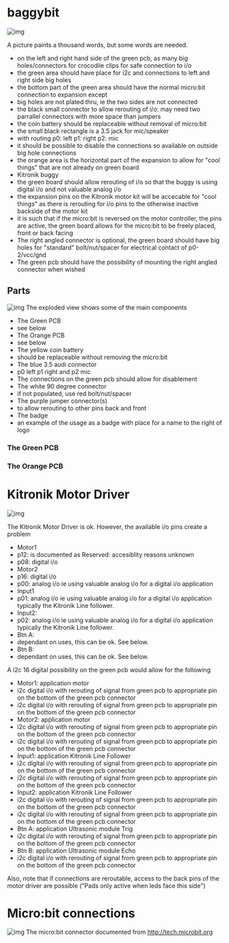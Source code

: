 # baggybit
![img](media/collection.png)

A picture paints a thousand words, but some words are needed.

- on the left and right hand side of the green pcb, as many big holes/connectors for crocodile clips for safe connection to i/o 
- the green area should have place for i2c and connections to left and right side big holes
- the bottom part of the green area should have the normal micro:bit connection to expansion except
 - big holes are not plated thru, ie the two sides are not connected
 - the black small connector to allow rerouting of i/o: may need two parrallel connectors with more space than jumpers
- the coin battery should be replaceable without removal of micro:bit
- the small black rectangle is a 3.5 jack for mic/speaker 
 - with routing p0: left p1: right p2: mic
 - it should be possible to disable the connections so available on outside big hole connections
- the orange area is the horizontal part of the expansion to allow for "cool things" that are not already on green board
- Kitronik buggy
 - the green board should allow rerouting of i/o so that the buggy is using digital i/o and not valuable analog i/o
 - the expansion pins on the Kitronik motor kit will be accecable for "cool things" as there is rerouting for i/o pins to the otherwise inactive backside of the motor kit
 - it is such that if the micro:bit is reversed on the motor controller, the pins are active, the green board allows for the micro:bit to be freely placed, front or back facing
- The right angled connector is optional, the green board should have big holes for "standard" bolt/nut/spacer for electrical contact of p0-2/vcc/gnd
 - The green pcb should have the possibility of mounting the right angled connector when wished

## Parts
![img](media/blown.png)
The exploded view shows some of the main components
- The Green PCB
 - see below
- The Orange PCB
 - see below
- The yellow coin battery
 - should be replaceable without removing the micro:bit 
- The blue 3.5 audi connector
 - p0 left p1 right and p2 mic
 - The connections on the green pcb should allow for disablement
- The white 90 degree connector
 - if not populated, use red bolt/nut/spacer
- The purple jumper connector(s)
 - to allow rerouting to other pins back and front 
- The badge
 - an example of the usage as a badge with place for a name to the right of logo

### The Green PCB

### The Orange PCB


# Kitronik Motor Driver
![img](media/motordriver.png)

The Kitronik Motor Driver is ok. However, the available i/o pins create a problem
- Motor1
 - p12: is documented as Reserved: accesiblity reasons unknown
 - p08: digital i/o
- Motor2
 - p16: digital i/o
 - p00: analog i/o ie using valuable analog i/o for a digital i/o application
- Input1
 - p01: analog i/o ie using valuable analog i/o for a digital i/o application typically the Kitronik Line follower.
- Input2:
 - p02: analog i/o ie using valuable analog i/o for a digital i/o application typically the Kitronik Line follower.
- Btn A:
 - dependant on uses, this can be ok. See below.
- Btn B:
 - dependant on uses, this can be ok. See below.

A i2c 16 digital possibility on the green pcb would allow for the following
- Motor1: application motor
 - i2c digital i/o with rerouting of signal from green pcb to appropriate pin on the bottom of the green pcb connector
 - i2c digital i/o with rerouting of signal from green pcb to appropriate pin on the bottom of the green pcb connector
- Motor2: application motor
 - i2c digital i/o with rerouting of signal from green pcb to appropriate pin on the bottom of the green pcb connector
 - i2c digital i/o with rerouting of signal from green pcb to appropriate pin on the bottom of the green pcb connector
- Input1: application Kitronik Line Follower
 - i2c digital i/o with rerouting of signal from green pcb to appropriate pin on the bottom of the green pcb connector
 - i2c digital i/o with rerouting of signal from green pcb to appropriate pin on the bottom of the green pcb connector
- Input2: application Kitronik Line Follower
 - i2c digital i/o with rerouting of signal from green pcb to appropriate pin on the bottom of the green pcb connector
 - i2c digital i/o with rerouting of signal from green pcb to appropriate pin on the bottom of the green pcb connector
- Btn A: application Ultrasonic module Trig
 - i2c digital i/o with rerouting of signal from green pcb to appropriate pin on the bottom of the green pcb connector
- Btn B: application Ultrasonic module Echo
 - i2c digital i/o with rerouting of signal from green pcb to appropriate pin on the bottom of the green pcb connector

Also, note that if connections are reroutable, access to the back pins of the motor driver are possible ("Pads only active when leds face this side")

# Micro:bit connections
![img](media/microbitconnector.png)
The micro:bit connector documented from http://tech.microbit.org
